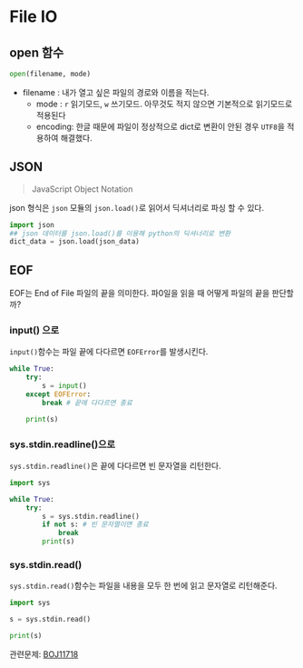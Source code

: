 # File IO

## open 함수

```python
open(filename, mode)
```

- filename : 내가 열고 싶은 파일의 경로와 이름을 적는다.
  - mode : `r` 읽기모드, `w` 쓰기모드. 아무것도 적지 않으면 기본적으로 읽기모드로 적용된다
  - encoding: 한글 때문에 파일이 정상적으로 dict로 변환이 안된 경우 `UTF8`을 적용하여 해결했다.

## JSON

> JavaScript Object Notation

json 형식은 `json` 모듈의 `json.load()`로 읽어서 딕셔너리로 파싱 할 수 있다.

```python
import json
## json 데이터를 json.load()를 이용해 python의 딕셔너리로 변환
dict_data = json.load(json_data)
```

## EOF

EOF는 End of File 파일의 끝을 의미한다. 파0일을 읽을 때 어떻게 파일의 끝을 판단할까?

### input() 으로

`input()`함수는 파일 끝에 다다르면 `EOFError`를 발생시킨다.

```python
while True:
    try:
        s = input()
    except EOFError:
        break # 끝에 다다르면 종료

    print(s)
```

### sys.stdin.readline()으로

`sys.stdin.readline()`은 끝에 다다르면 빈 문자열을 리턴한다.

```python
import sys

while True:
    try:
        s = sys.stdin.readline()
        if not s: # 빈 문자열이면 종료
            break
        print(s)
```

### sys.stdin.read()

`sys.stdin.read()`함수는 파일을 내용을 모두 한 번에 읽고 문자열로 리턴해준다.

```python
import sys

s = sys.stdin.read()

print(s)
```

관련문제: [BOJ11718](https://www.acmicpc.net/problem/11718)
